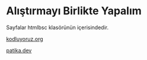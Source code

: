 # Alıştırmayı Birlikte Yapalım

Sayfalar htmlbsc klasörünün içerisindedir.

[kodluyoruz.org](https://kodluyoruz.org/tr/kodluyoruz/)

[patika.dev](https://www.patika.dev/tr)
